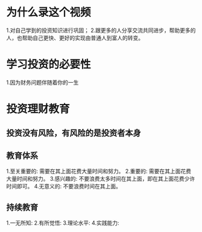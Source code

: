 # 为什么录这个视频
1.对自己学到的投资知识进行巩固；
2.跟更多的人分享交流共同进步，帮助更多的人，也帮助自己更快、更好的实现由普通人到富人的转变。

# 学习投资的必要性
1.因为财务问题伴随着你的一生

# 投资理财教育
## 投资没有风险，有风险的是投资者本身
## 教育体系
1.至关重要的: 需要在其上面花费大量时间和努力。
2.重要的: 需要在其上面花费大量时间和努力。
3.感兴趣的: 不要浪费太多时间在其上面，即在其上面花费少许时间即可。 
4.无意义的: 不要浪费时间在其上面。

## 持续教育
1.一无所知:
2.有所觉悟:
3.理论水平:
4.实践能力: